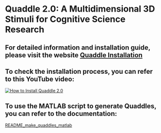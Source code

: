 # Quaddle 2.0: A Multidimensional 3D Stimuli for Cognitive Science Research

## For detailed information and installation guide, please visit the website [Quaddle Installation](https://xwen1765.github.io/posts/Quaddle/)

## To check the installation process, you can refer to this YouTube video:
[![How to Install Quaddle 2.0](https://img.youtube.com/vi/FOaKS-hQfYI/0.jpg)](https://www.youtube.com/watch?v=FOaKS-hQfYI)

## To use the MATLAB script to generate Quaddles, you can refer to the documentation:
[README_make_quaddles_matlab](/Matlab/README_make_quaddles_matlab.pdf)